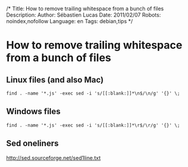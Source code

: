 /*
Title: How to remove trailing whitespace from a bunch of files
Description: 
Author: Sébastien Lucas
Date: 2011/02/07
Robots: noindex,nofollow
Language: en
Tags: debian,tips
*/
# How to remove trailing whitespace from a bunch of files

## Linux files (and also Mac)
```
find . -name '*.js' -exec sed -i 's/[[:blank:]]*\n$/\n/g' '{}' \;
```
## Windows files

```
find . -name '*.js' -exec sed -i 's/[[:blank:]]*\r$/\r/g' '{}' \;
```
## Sed oneliners

http://sed.sourceforge.net/sed1line.txt





